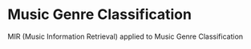 # Music Genre Classification
MIR (Music Information Retrieval) applied to Music Genre Classification
